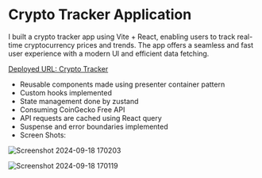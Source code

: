 # Crypto Tracker Application

I built a crypto tracker app using Vite + React, enabling users to track real-time cryptocurrency prices and trends. The app offers a seamless and fast user experience with a modern UI and efficient data fetching.

[Deployed URL: Crypto Tracker](https://coingeckocryptotracker.netlify.app/)

- Reusable components made using presenter container pattern
- Custom hooks implemented
- State management done by zustand
- Consuming CoinGecko Free API
- API requests are cached using React query
- Suspense and error boundaries implemented
- Screen Shots:

![Screenshot 2024-09-18 170203](https://github.com/user-attachments/assets/cb821579-0a90-494f-94e8-f6545bc22792)

![Screenshot 2024-09-18 170119](https://github.com/user-attachments/assets/abea03e5-6095-411c-aa21-989507b06472)
